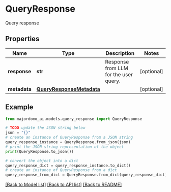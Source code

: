 # QueryResponse

Query response

## Properties

Name | Type | Description | Notes
------------ | ------------- | ------------- | -------------
**response** | **str** | Response from LLM for the user query. | [optional] 
**metadata** | [**QueryResponseMetadata**](QueryResponseMetadata.md) |  | [optional] 

## Example

```python
from majordomo_ai.models.query_response import QueryResponse

# TODO update the JSON string below
json = "{}"
# create an instance of QueryResponse from a JSON string
query_response_instance = QueryResponse.from_json(json)
# print the JSON string representation of the object
print(QueryResponse.to_json())

# convert the object into a dict
query_response_dict = query_response_instance.to_dict()
# create an instance of QueryResponse from a dict
query_response_from_dict = QueryResponse.from_dict(query_response_dict)
```
[[Back to Model list]](../README.md#documentation-for-models) [[Back to API list]](../README.md#documentation-for-api-endpoints) [[Back to README]](../README.md)



